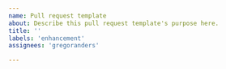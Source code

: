 ```yaml
---
name: Pull request template
about: Describe this pull request template's purpose here.
title: ''
labels: 'enhancement'
assignees: 'gregoranders'

---
```




